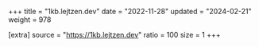 +++
title = "1kb.lejtzen.dev"
date = "2022-11-28"
updated = "2024-02-21"
weight = 978

[extra]
source = "https://1kb.lejtzen.dev"
ratio = 100
size = 1
+++
